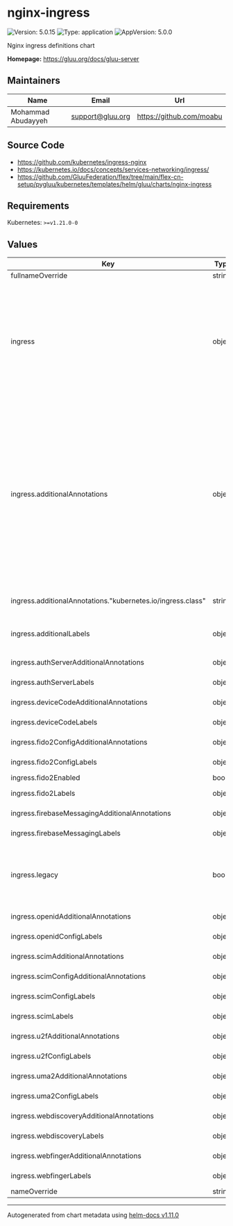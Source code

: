 # nginx-ingress

![Version: 5.0.15](https://img.shields.io/badge/Version-5.0.15-informational?style=flat-square) ![Type: application](https://img.shields.io/badge/Type-application-informational?style=flat-square) ![AppVersion: 5.0.0](https://img.shields.io/badge/AppVersion-5.0.0-informational?style=flat-square)

Nginx ingress definitions chart

**Homepage:** <https://gluu.org/docs/gluu-server>

## Maintainers

| Name | Email | Url |
| ---- | ------ | --- |
| Mohammad Abudayyeh | <support@gluu.org> | <https://github.com/moabu> |

## Source Code

* <https://github.com/kubernetes/ingress-nginx>
* <https://kubernetes.io/docs/concepts/services-networking/ingress/>
* <https://github.com/GluuFederation/flex/tree/main/flex-cn-setup/pygluu/kubernetes/templates/helm/gluu/charts/nginx-ingress>

## Requirements

Kubernetes: `>=v1.21.0-0`

## Values

| Key | Type | Default | Description |
|-----|------|---------|-------------|
| fullnameOverride | string | `""` |  |
| ingress | object | `{"additionalAnnotations":{"kubernetes.io/ingress.class":"nginx"},"additionalLabels":{},"authServerAdditionalAnnotations":{},"authServerLabels":{},"deviceCodeAdditionalAnnotations":{},"deviceCodeLabels":{},"enabled":true,"fido2ConfigAdditionalAnnotations":{},"fido2ConfigLabels":{},"fido2Enabled":false,"fido2Labels":{},"firebaseMessagingAdditionalAnnotations":{},"firebaseMessagingLabels":{},"hosts":["demoexample.gluu.org"],"legacy":false,"openidAdditionalAnnotations":{},"openidConfigLabels":{},"path":"/","scimAdditionalAnnotations":{},"scimConfigAdditionalAnnotations":{},"scimConfigLabels":{},"scimLabels":{},"tls":[{"hosts":["demoexample.gluu.org"],"secretName":"tls-certificate"}],"u2fAdditionalAnnotations":{},"u2fConfigLabels":{},"uma2AdditionalAnnotations":{},"uma2ConfigLabels":{},"webdiscoveryAdditionalAnnotations":{},"webdiscoveryLabels":{},"webfingerAdditionalAnnotations":{},"webfingerLabels":{}}` | Nginx ingress definitions chart |
| ingress.additionalAnnotations | object | `{"kubernetes.io/ingress.class":"nginx"}` | Additional annotations that will be added across all ingress definitions in the format of {cert-manager.io/issuer: "letsencrypt-prod"}. key app is taken Enable client certificate authentication nginx.ingress.kubernetes.io/auth-tls-verify-client: "optional" Create the secret containing the trusted ca certificates nginx.ingress.kubernetes.io/auth-tls-secret: "gluu/tls-certificate" Specify the verification depth in the client certificates chain nginx.ingress.kubernetes.io/auth-tls-verify-depth: "1" Specify if certificates are passed to upstream server nginx.ingress.kubernetes.io/auth-tls-pass-certificate-to-upstream: "true" |
| ingress.additionalAnnotations."kubernetes.io/ingress.class" | string | `"nginx"` | Required annotation below. Use kubernetes.io/ingress.class: "public" for microk8s. |
| ingress.additionalLabels | object | `{}` | Additional labels that will be added across all ingress definitions in the format of {mylabel: "myapp"} |
| ingress.authServerAdditionalAnnotations | object | `{}` | Auth server ingress resource additional annotations. |
| ingress.authServerLabels | object | `{}` | Auth server config ingress resource labels. key app is taken |
| ingress.deviceCodeAdditionalAnnotations | object | `{}` | device-code ingress resource additional annotations. |
| ingress.deviceCodeLabels | object | `{}` | device-code ingress resource labels. key app is taken |
| ingress.fido2ConfigAdditionalAnnotations | object | `{}` | fido2 config ingress resource additional annotations. |
| ingress.fido2ConfigLabels | object | `{}` | fido2 config ingress resource labels. key app is taken |
| ingress.fido2Enabled | bool | `false` | Enable all fido2 endpoints |
| ingress.fido2Labels | object | `{}` | fido2 ingress resource labels. key app is taken |
| ingress.firebaseMessagingAdditionalAnnotations | object | `{}` | Firebase Messaging ingress resource additional annotations. |
| ingress.firebaseMessagingLabels | object | `{}` | Firebase Messaging ingress resource labels. key app is taken |
| ingress.legacy | bool | `false` | Enable use of legacy API version networking.k8s.io/v1beta1 to support kubernetes 1.18. This flag should be removed next version release along with nginx-ingress/templates/ingress-legacy.yaml. |
| ingress.openidAdditionalAnnotations | object | `{}` | openid-configuration ingress resource additional annotations. |
| ingress.openidConfigLabels | object | `{}` | openid-configuration ingress resource labels. key app is taken |
| ingress.scimAdditionalAnnotations | object | `{}` | SCIM ingress resource additional annotations. |
| ingress.scimConfigAdditionalAnnotations | object | `{}` | SCIM config ingress resource additional annotations. |
| ingress.scimConfigLabels | object | `{}` | webdiscovery ingress resource labels. key app is taken |
| ingress.scimLabels | object | `{}` | scim config ingress resource labels. key app is taken |
| ingress.u2fAdditionalAnnotations | object | `{}` | u2f config ingress resource additional annotations. |
| ingress.u2fConfigLabels | object | `{}` | u2f config ingress resource labels. key app is taken |
| ingress.uma2AdditionalAnnotations | object | `{}` | uma2 config ingress resource additional annotations. |
| ingress.uma2ConfigLabels | object | `{}` | uma 2 config ingress resource labels. key app is taken |
| ingress.webdiscoveryAdditionalAnnotations | object | `{}` | webdiscovery ingress resource additional annotations. |
| ingress.webdiscoveryLabels | object | `{}` | webdiscovery ingress resource labels. key app is taken |
| ingress.webfingerAdditionalAnnotations | object | `{}` | webfinger ingress resource additional annotations. |
| ingress.webfingerLabels | object | `{}` | webfinger ingress resource labels. key app is taken |
| nameOverride | string | `""` |  |

----------------------------------------------
Autogenerated from chart metadata using [helm-docs v1.11.0](https://github.com/norwoodj/helm-docs/releases/v1.11.0)
